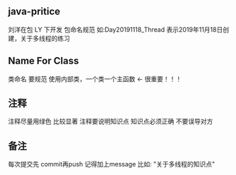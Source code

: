 ## java-pritice
刘洋在包 LY 下开发  包命名规范 如:Day20191118_Thread 表示2019年11月18日创建，关于多线程的练习

## Name For Class 
类命名 要规范  使用内部类，一个类一个主函数  ←  很重要！！！

## 注释
注释尽量用绿色  比较显著  注释要说明知识点  知识点必须正确  不要误导对方

## 备注
每次提交先 commit再push  记得加上message  比如:  "关于多线程的知识点"
